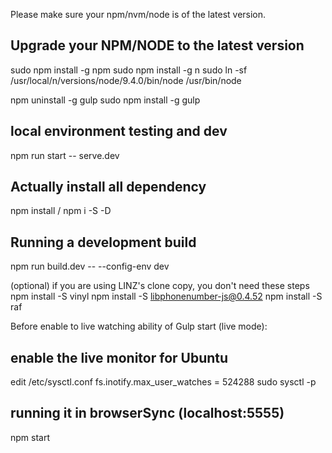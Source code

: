 Please make sure your npm/nvm/node is of the latest version.

## Upgrade your NPM/NODE to the latest version
sudo npm install -g npm
sudo npm install -g n
sudo ln -sf /usr/local/n/versions/node/9.4.0/bin/node /usr/bin/node

npm uninstall -g gulp
sudo npm install -g gulp

## local environment testing and dev
npm run start -- serve.dev

## Actually install all dependency

npm install / npm i -S -D

## Running a development build
npm run build.dev -- --config-env dev

(optional) if you are using LINZ's clone copy, you don't need these steps
npm install -S vinyl
npm install -S libphonenumber-js@0.4.52
npm install -S raf

Before enable to live watching ability of Gulp start (live mode):

## enable the live monitor for Ubuntu
edit /etc/sysctl.conf
fs.inotify.max_user_watches = 524288
sudo sysctl -p

## running it in browserSync (localhost:5555)
npm start

